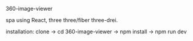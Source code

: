 360-image-viewer

spa using React, three three/fiber three-drei.

installation:
clone -> cd 360-image-viewer -> npm install -> npm run dev
